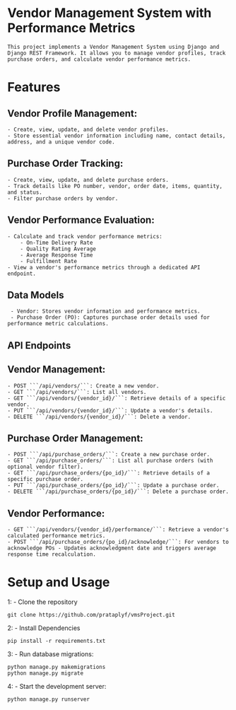 # Vendor Management System with Performance Metrics
    This project implements a Vendor Management System using Django and Django REST Framework. It allows you to manage vendor profiles, track purchase orders, and calculate vendor performance metrics.

# Features

## Vendor Profile Management:
    - Create, view, update, and delete vendor profiles.
    - Store essential vendor information including name, contact details, address, and a unique vendor code.

## Purchase Order Tracking:
    - Create, view, update, and delete purchase orders.
    - Track details like PO number, vendor, order date, items, quantity, and status.
    - Filter purchase orders by vendor.

## Vendor Performance Evaluation:
    - Calculate and track vendor performance metrics:
        - On-Time Delivery Rate
        - Quality Rating Average
        - Average Response Time
        - Fulfillment Rate
    - View a vendor's performance metrics through a dedicated API endpoint.

## Data Models
     - Vendor: Stores vendor information and performance metrics.
     - Purchase Order (PO): Captures purchase order details used for performance metric calculations.

## API Endpoints
## Vendor Management:

    - POST ```/api/vendors/```: Create a new vendor.
    - GET ```/api/vendors/```: List all vendors.
    - GET ```/api/vendors/{vendor_id}/```: Retrieve details of a specific vendor.
    - PUT ```/api/vendors/{vendor_id}/```: Update a vendor's details.
    - DELETE ```/api/vendors/{vendor_id}/```: Delete a vendor.

## Purchase Order Management:

    - POST ```/api/purchase_orders/```: Create a new purchase order.
    - GET ```/api/purchase_orders/```: List all purchase orders (with optional vendor filter).
    - GET ```/api/purchase_orders/{po_id}/```: Retrieve details of a specific purchase order.
    - PUT ```/api/purchase_orders/{po_id}/```: Update a purchase order.
    - DELETE ```/api/purchase_orders/{po_id}/```: Delete a purchase order.

## Vendor Performance:

    - GET ```/api/vendors/{vendor_id}/performance/```: Retrieve a vendor's calculated performance metrics.
    - POST ```/api/purchase_orders/{po_id}/acknowledge/```: For vendors to acknowledge POs - Updates acknowledgment date and triggers average response time recalculation.


# Setup and Usage
1: - Clone the repository

    git clone https://github.com/prataplyf/vmsProject.git

2: - Install Dependencies

    pip install -r requirements.txt

3: - Run database migrations:

    python manage.py makemigrations
    python manage.py migrate

4: - Start the development server:

    python manage.py runserver